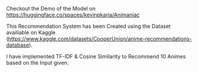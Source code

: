 Checkout the Demo of the Model on https://huggingface.co/spaces/kevinpkaria/Animaniac

This Recommendation System has been Created using the Dataset availiable on Kaggle (https://www.kaggle.com/datasets/CooperUnion/anime-recommendations-database). 

I have implemented TF-IDF & Cosine Similarity to Recommend 10 Animes based on the Input given. 
